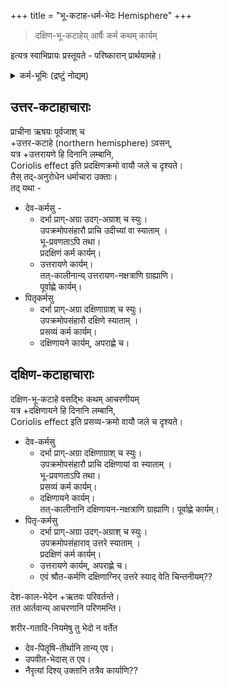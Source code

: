 +++
title = "भू-कटाह-धर्म-भेदः Hemisphere"
+++

> दक्षिण-भू-कटाहेय् आर्षैः कर्म कथम् कार्यम्  

इत्यत्र स्वाभिप्रायः प्रस्तूयते - परिष्कारान् प्रार्थयामहे।  

<details><summary>कर्म-भूमिः (द्रष्टुं नोद्यम्)</summary>

"भारताद् बहिर् न कर्मोचिता भूमिर्" इति वादम् उपेक्षामहे।  
आर्यावर्त-लक्षणान्य् अन्यत्रापि लभ्यानि बहूनि।  
भारत-पर-शास्त्र-वाक्यान्य् उपलक्षणत्वेन ग्राह्याणि।  
ननु बलि-द्वीपो ऽपि चातुर्-वर्ण्यादि-धर्म-युक्तो दक्षिण-कटाह-स्थो दृश्यते।  
</details>

## उत्तर-कटाहाचाराः
प्राचीना ऋषयः पूर्वजाश् च  
+उत्तर-कटाहे (northern hemisphere) ऽवसन्,  
यत्र +उत्तरायणे हि दिनानि लम्बानि,  
Coriolis effect इति प्रदक्षिणक्रमो वायौ जले च दृश्यते।  
तैस् तद्-अनुरोधेन धर्माचारा उक्ताः।  
तद् यथा -  

- देव-कर्मसु -  
  - दर्भा प्राग्-अग्रा उदग्-अग्राश् च स्युः।  
    उपक्रमोपसंहारौ प्राचि उदीच्यां वा स्याताम् ।  
    भू-प्रवणताऽपि तथा।   
    प्रदक्षिणं कर्म कार्यम्।
  - उत्तरायणे कार्यम्।  
    तत्-कालीनान्य् उत्तरायण-नक्षत्राणि ग्राह्याणि।  
    पूर्वाह्णे कार्यम्। 
- पितृकर्मसु 
  - दर्भा प्राग्-अग्रा दक्षिणाग्राश् च स्युः।  
    उपक्रमोपसंहारौ दक्षिणे स्याताम् ।  
    प्रसव्यं कर्म कार्यम्।
  - दक्षिणायने कार्यम्, अपराह्णे च। 

## दक्षिण-कटाहाचाराः
दक्षिण-भू-कटाहे वसद्भिः कथम् आचरणीयम्  
यत्र +दक्षिणायने हि दिनानि लम्बानि,  
Coriolis effect इति प्रसव्य-क्रमो वायौ जले च दृश्यते।

- देव-कर्मसु 
  - दर्भा प्राग्-अग्रा दक्षिणाग्राश् च स्युः।  
    उपक्रमोपसंहारौ प्राचि दक्षिणायां वा स्याताम् ।  
    भू-प्रवणताऽपि तथा।   
    प्रसव्यं कर्म कार्यम्।
  - दक्षिणायने कार्यम्।  
    तत्-कालीनानि दक्षिणायन-नक्षत्राणि ग्राह्याणि।
    पूर्वाह्णे कार्यम्।
- पितृ-कर्मसु
  - दर्भा प्राग्-अग्रा उदग्-अग्राश् च स्युः।  
    उपक्रमोपसंहाराव् उत्तरे स्याताम् ।  
    प्रदक्षिणं कर्म कार्यम्।
  - उत्तरायणे कार्यम्, अपराह्णे च। 
  - एवं श्रौत-कर्मणि दक्षिणाग्निर् उत्तरे स्याद् वेति चिन्तनीयम्??

देश-काल-भेदेन +ऋतवः परिवर्तन्ते।  
तत आर्तवान्य् आचरणानि परिणमन्ति।  

शरीर-गतादि-नियमेषु तु भेदो न वर्तेत  

- देव-पितॄषि-तीर्थानि तान्य् एव।  
- उपवीत-भेदास् त एव। 
- नैरृत्यां दिश्य् उक्तानि तत्रैव कार्याणि??

